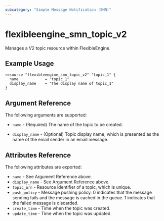 ```yaml
---
subcategory: "Simple Message Notification (SMN)"
---
```


# flexibleengine_smn_topic_v2

Manages a V2 topic resource within FlexibleEngine.

## Example Usage

```hcl
resource "flexibleengine_smn_topic_v2" "topic_1" {
  name            = "topic_1"
  display_name    = "The display name of topic_1"
}
```

## Argument Reference

The following arguments are supported:

* `name` - (Required) The name of the topic to be created.

* `display_name` - (Optional) Topic display name, which is presented as the
    name of the email sender in an email message.

## Attributes Reference

The following attributes are exported:

* `name` - See Argument Reference above.
* `display_name` - See Argument Reference above.
* `topic_urn` - Resource identifier of a topic, which is unique.
* `push_policy` - Message pushing policy. 0 indicates that the message
    sending fails and the message is cached in the queue. 1 indicates that the
    failed message is discarded.
* `create_time` - Time when the topic was created.
* `update_time` - Time when the topic was updated.
